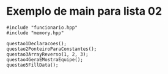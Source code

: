 # Exemplo de main para lista 02
    #include "funcionario.hpp"
    #include "memory.hpp" 

    questao1Declaracoes();
    questao2PonteiroParaConstantes();
    questao3ArrayReverso(1, 2, 3);
    questao4GeraEMostraEquipe();
    questao5FillData();
